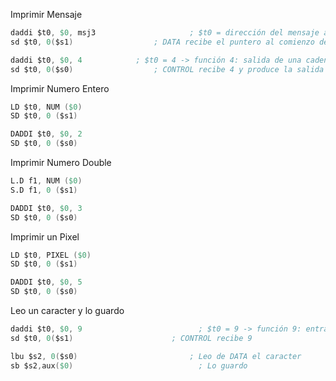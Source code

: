 Imprimir Mensaje

```s
daddi $t0, $0, msj3                 	; $t0 = dirección del mensaje a mostrar  
sd $t0, 0($s1) 			      	; DATA recibe el puntero al comienzo del mensaje 

daddi $t0, $0, 4 			; $t0 = 4 -> función 4: salida de una cadena ASCII 
sd $t0, 0($s0) 			        ; CONTROL recibe 4 y produce la salida del mensaje 
```

Imprimir Numero Entero

```s
LD $t0, NUM ($0)
SD $t0, 0 ($s1)         

DADDI $t0, $0, 2
SD $t0, 0 ($s0)      
```

Imprimir Numero Double

```s
L.D f1, NUM ($0)
S.D f1, 0 ($s1)        

DADDI $t0, $0, 3
SD $t0, 0 ($s0) 
```
Imprimir un Pixel
```s
LD $t0, PIXEL ($0)
SD $t0, 0 ($s1)      

DADDI $t0, $0, 5
SD $t0, 0 ($s0)  
```

Leo un caracter y lo guardo

```s
daddi $t0, $0, 9                          ; $t0 = 9 -> función 9: entrada de un caracter
sd $t0, 0($s1)     		            ; CONTROL recibe 9

lbu $s2, 0($s0)                         ; Leo de DATA el caracter           
sb $s2,aux($0)                            ; Lo guardo
```

